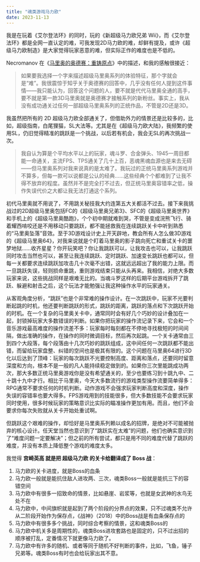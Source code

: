 ```yaml
---
title: "魂类游戏马力欧"
date: 2023-11-13
---
```


我是在玩着《艾尔登法环》的同时，玩的《新超级马力欧兄弟 Wii》，而《艾尔登法环》都是全网一直认定的难，可我发现2D马力欧的难，却鲜有提及，或许《超级马力欧制造》是大家觉得玩家恶意的难，但实际正作的难度也是不低的。

Necromanov 在《[马里奥的奥德赛：重铸原点](https://zhuanlan.zhihu.com/p/30826521)》中的描述，和我的感触很接近：

> 如果要我选择一个字来描述超级马里奥系列的体验特征，那个字就会是“难”。我很震惊于知乎关于奥德赛的回答中，几乎没有任何人提到这件事情——我只能认为，回答这个问题的人，要不就是代代马里奥全通的高手，要不就是第一款3D马里奥就是奥德赛才接触系列的新粉丝。事实上，我从没有成功通关过任何一部超级马里奥系列的正统作品，不管是2D还是3D。

我虽然把所有的 2D 超级马力欧全部通关了，但借助外力的情景还是比较多的，比如，超级指南，白尾狸猫，SL大法等。尤其是在《超级马力欧大陆》，我频繁的使用SL，仍旧觉得精准的跳跃是一个挑战，以后若有机会，我会无SL的再次挑战一次。

> 我自认为算是个平均水平以上的玩家，魂斗罗、合金弹头、1945一周目都能一命通关，主流FPS、TPS通关了几十上百，恶魂黑魂血源也是来去无碍——但马里奥系列对我来说真的是太难了。我玩过的正统马里奥系列游戏并不算多，但每一款可以说都是公认的经典……这些经典个个都难到了让我不得不放弃的程度。虽然并不是完全打不过去，但正统马里奥容错率之低，操作失误代价之大都让我无法打通这个系列。

初代马里奥就不用说了，不用跳关秘技我大约连第五大关都活不过去。接下来我挑战过的2D超级马里奥包括FC的《超级马里奥兄弟3》、SFC的《超级马里奥世界》和手机上的《超级马里奥酷跑》，个个初中期就难到哭，不管是变成浣熊飞行、骑着耀西啃咬还是不用移动只要跳跃，都不能拯救我在连续跳跃关卡中听到熟悉的“马里奥坠落”音效。至于3D游戏设计史上开天辟地，教会所有人怎么做3D游戏的《超级马里奥64》，对我来说就是个盯着马里奥的影子跳向死亡和重试关卡的噩梦地狱……收齐星星？你开玩笑吧？你让我跳跃可以，让我攻击也可以，让我跳跃同时攻击当然也可以，甚至让我连续跳跃、定时跳跃、加速变长跳跃也都可以，但每一关都要求连续跳跃加攻击几十次毫不出错，这就远远超出了我的能力上限。而一旦跳跃失误，轻则损命重跳，重则游戏结束只能从头再来。我相信，对绝大多数玩家来说，这些挑战同样是艰难无比的。当魂斗罗这样的后期平台游戏拆开了跳跃、躲避和射击之后，这个玩法才能勉强让我这种操作水平的玩家通关。

从客观角度分析，“跳跃”也是个非常难的操作设计。在一次跳跃中，玩家不光要判断起跳的时机，他还要判断跳跃的形式，跳跃的距离，跳跃的落点和下次跳跃开始的时机。在一个复杂的马里奥关卡中，通常同时会有好几个巧妙的设计叠加在一起，封锁掉玩家大多数错误的判断。如果你把玩家的操作流记录下来，它会和一个音乐游戏最高难度的操作流差不多：玩家每时每刻都在不停地寻找极短的时间间隔，做出准确的操作，在操作的同时微调目标，然后再次起跳。一个关卡通常由三到四个大段落，每个段落由十几次巧妙的跳跃组成，这中间任何一次跳跃都不能出错，而留给玩家盘整、纠错的空间也是极其有限的。这个问题在马里奥64进行3D化以后达到了顶峰：玩家的每次跳跃不光要控制高度、距离和落点，还要同时留意深度和方向，根本不是一般的凡人能持续稳定做到的。如果你三次里能跳成功两次，那大多数正统马里奥游戏你是没有希望通关的，至少也要练习到十跳九中、二十跳十九中才行。相比于马里奥，今天大多数流行的游戏类型操作流要简单得多：RPG通常不要求任何的时机判断。动作游戏不会强求玩家判断高度和深度，操作失误的容错率也要大得多。FPS游戏用到的技能很多，但大多数技能不会要求玩家同时使用，很多时候玩家的策略意识比实际的瞄准操作更加有用。而且，他们不会要求你每次失败就从关卡开始处重试啊。

但跳跃这个艰难的操作，却恰好是马里奥系列赖以成名的招牌，是绝对不可能被抛弃的核心设计。任天堂当然也意识到了“跳跃实在太难”的问题，他们也确实意识到了“难度问题一定要解决”；但之前的所有尝试，都只是用不同的难度代替了跳跃的难度，并没有本质上降低整个游戏的难度太多。

我觉得 **宫崎英高 就是把 超级马力欧 的关卡给翻译成了 Boss 战**：

1. 马力欧的关卡进度，就是Boss的血条
1. 马力欧一般就是能抗住敌人进攻两、三次，魂类Boss一般就是能抗三下的容错空间
1. 马力欧中有很多一招致命的情景，比如悬崖、岩浆等，也就是女武神的水鸟无处不在
1. 马力欧中，中间旗帜就是起到了两个阶段的分界点的效果，只不过魂类不允许从二阶段开始作为保存点，《战神》（2018）中的Boss战是有血条保存点的
1. 马力欧中有很多多个挑战，同时综合考察的情景，这和魂类Boss的
1. 马力欧中机关多是周期性的，魂类Boss进攻套路也是固定的，只不过出招的顺序被打乱，定番情况下就更像马力欧了。
1. 马力欧中有许多的随机、或者等同于随机不好判断的事件，比如，飞鱼，锤子兄弟等。魂类Boss有时也会给玩家出其不意。